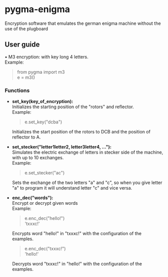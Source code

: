 # pygma-enigma
Encryption software that emulates the german enigma machine without the use of the plugboard

## User guide
• M3 encryption: with key long 4 letters. <br />
Example: <br />
> from pygma import m3 <br />
> e = m3() <br />
### Functions
* **set_key(key_of_encryption):** <br />
 Initializes the starting position of the "rotors" and reflector. <br />
  Example: <br />
  > e.set_key("dcba") <br />
 
  Initializes the start position of the rotors to DCB and the position of reflector to A.

* **set_stecker("letter1letter2, letter3letter4, ..."):** <br />
 Simulates the electric exchange of letters in stecker side of the machine, with up to 10 exchanges. <br />
  Example: <br />
  > e.set_stecker("ac") <br />
 
  Sets the exchange of the two letters "a" and "c", so when you give letter "a" to program it will understand letter "c" and vice             versa.

* **enc_dec("words"):** <br />
 Encrypt or decrypt given words <br />
  Example: <br />
  > e.enc_dec("hello!") <br />
  > 'txxxc!' <br />
  
  Encrypts word "hello!" in "txxxc!" with the configuration of the examples.
  > e.enc_dec("txxxc!") <br />
  > 'hello!' <br />
  
  Decrypts word "txxxc!" in "hello!" with the configuration of the examples.
  
 

